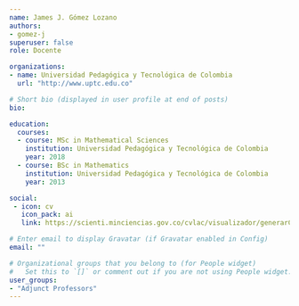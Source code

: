 ```yaml
---
name: James J. Gómez Lozano
authors:
- gomez-j
superuser: false
role: Docente

organizations:
- name: Universidad Pedagógica y Tecnológica de Colombia
  url: "http://www.uptc.edu.co"

# Short bio (displayed in user profile at end of posts)
bio: 

education:
  courses:
  - course: MSc in Mathematical Sciences
    institution: Universidad Pedagógica y Tecnológica de Colombia
    year: 2018
  - course: BSc in Mathematics
    institution: Universidad Pedagógica y Tecnológica de Colombia
    year: 2013

social:
 - icon: cv
   icon_pack: ai
   link: https://scienti.minciencias.gov.co/cvlac/visualizador/generarCurriculoCv.do?cod_rh=0001502616

# Enter email to display Gravatar (if Gravatar enabled in Config)
email: ""

# Organizational groups that you belong to (for People widget)
#   Set this to `[]` or comment out if you are not using People widget.
user_groups:
- "Adjunct Professors"
---
```


